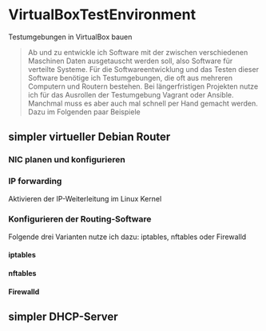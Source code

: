 # VirtualBoxTestEnvironment
Testumgebungen in VirtualBox bauen
>Ab und zu entwickle ich Software mit der zwischen verschiedenen Maschinen Daten ausgetauscht werden soll, also Software für verteilte Systeme.
>Für die Softwareentwicklung und das Testen dieser Software benötige ich Testumgebungen, die oft aus mehreren Computern und Routern bestehen.
>Bei längerfristigen Projekten nutze ich für das Ausrollen der Testumgebung Vagrant oder Ansible. Manchmal muss es aber auch mal schnell per Hand gemacht werden. Dazu im Folgenden paar Beispiele

## simpler virtueller Debian Router
### NIC planen und konfigurieren
### IP forwarding
Aktivieren der IP-Weiterleitung im Linux Kernel
### Konfigurieren der Routing-Software
Folgende drei Varianten nutze ich dazu: iptables, nftables oder Firewalld
#### iptables
#### nftables
#### Firewalld
## simpler DHCP-Server
